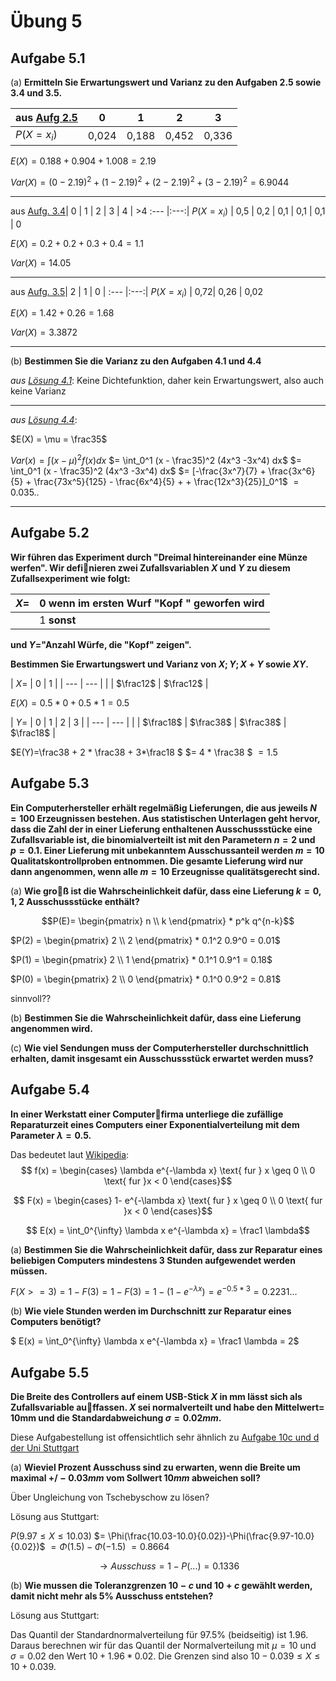 # Übung 5
## Aufgabe 5.1
 (a) **Ermitteln  Sie  Erwartungswert  und  Varianz  zu  den  Aufgaben  2.5 sowie 3.4 und 3.5.**


 | aus  [Aufg 2.5](https://github.com/OttosBinaryKnights/Mathe3/blob/master/blatt02.pdf)    |   $0$ |  $1$  |  $2$  |  $3$  |
 | ------------ | :---: | :---: | :---: | :---: |
 | $P(X = x_i)$ | 0,024 | 0,188 | 0,452 | 0,336 |

 $E(X) = 0.188 + 0.904 + 1.008 = 2.19$

 $Var(X) = (0-2.19)^2 +(1-2.19)^2 +(2-2.19)^2 +(3-2.19)^2 = 6.9044$

 ---

 aus  [Aufg. 3.4](https://github.com/OttosBinaryKnights/Mathe3/blob/master/blatt03.pdf)|  0  |  1  |   2  |  3  |  4  |  >4
  :---          |:---:|
 $P(X=x_i)$      | 0,5 | 0,2 | 0,1  | 0,1 | 0,1 | 0

 $E(X) = 0.2 + 0.2 + 0.3 + 0.4 = 1.1$

 $Var(X) = 14.05$

---
 aus  [Aufg. 3.5](https://github.com/OttosBinaryKnights/Mathe3/blob/master/blatt03.pdf)|  2  |  1  |   0  |
  :---                 |:---:|
 $P(X=x_i)$            | 0,72| 0,26 | 0,02

 $E(X) = 1.42 + 0.26 = 1.68$

 $Var(X) = 3.3872$

---
 (b) **Bestimmen Sie die Varianz zu den Aufgaben 4.1 und 4.4**

*aus [Lösung 4.1](https://github.com/OttosBinaryKnights/Mathe3/blob/master/blatt04.pdf)*:
Keine Dichtefunktion, daher kein Erwartungswert, also auch keine Varianz

---
*aus [Lösung 4.4](https://github.com/OttosBinaryKnights/Mathe3/blob/master/blatt04.pdf)*:

$E(X) = \mu = \frac35$

$Var(x) = \int (x - \mu)^2 f(x) dx$
$= \int_0^1 (x - \frac35)^2 (4x^3 -3x^4) dx$
$= \int_0^1 (x - \frac35)^2 (4x^3 -3x^4) dx$
$= [-\frac{3x^7}{7} + \frac{3x^6}{5} + \frac{73x^5}{125}  - \frac{6x^4}{5} + + \frac{12x^3}{25}]_0^1$
$= 0.035..$

---
## Aufgabe 5.2
**Wir  führen  das  Experiment  durch  "Dreimal  hintereinander eine Münze werfen". Wir definieren zwei Zufallsvariablen $X$ und $Y$ zu diesem Zufallsexperiment wie folgt:**

| $X=$ | $0$ wenn im ersten Wurf "Kopf " geworfen wird|
| --- | --- |
|  | $1$ **sonst** |

**und $Y=$"Anzahl Würfe, die "Kopf" zeigen".**

**Bestimmen Sie Erwartungswert und Varianz von $X;Y;X+Y$ sowie $XY$.**

| $X=$ | $0$ | $1$ |
| --- | --- |
|  | $\frac12$ | $\frac12$ |

$E(X)=0.5 * 0 + 0.5 * 1 = 0.5$

| $Y=$ | $0$ | $1$ | $2$ | $3$ |
| --- | --- |
|  | $\frac18$ | $\frac38$ | $\frac38$ | $\frac18$ |

$E(Y)=\frac38 + 2 * \frac38 + 3*\frac18 $
$= 4 * \frac38 $
$=1.5$

## Aufgabe 5.3
**Ein  Computerhersteller  erhält  regelmäßig  Lieferungen,  die aus  jeweils $N= 100$ Erzeugnissen  bestehen.  Aus  statistischen  Unterlagen geht hervor, dass die Zahl der in einer Lieferung enthaltenen Ausschussstücke eine  Zufallsvariable  ist,  die  binomialverteilt  ist  mit  den  Parametern $n= 2$ und $p= 0.1$.  Einer  Lieferung  mit  unbekanntem  Ausschussanteil  werden $m= 10$ Qualitatskontrollproben  entnommen.  Die  gesamte  Lieferung  wird nur dann angenommen, wenn alle $m= 10$ Erzeugnisse qualitätsgerecht sind.**

(a)  **Wie  groß  ist  die  Wahrscheinlichkeit  dafür,  dass  eine  Lieferung $k=0,1,2$ Ausschussstücke enthält?**


$$P(E)= \begin{pmatrix} n \\ k  \end{pmatrix} * p^k q^{n-k}$$

$P(2) = \begin{pmatrix} 2 \\ 2  \end{pmatrix} * 0.1^2 0.9^0 = 0.01$

$P(1) = \begin{pmatrix} 2 \\ 1  \end{pmatrix} * 0.1^1 0.9^1 = 0.18$

$P(0) = \begin{pmatrix} 2 \\ 0  \end{pmatrix} * 0.1^0 0.9^2 = 0.81$

sinnvoll??

(b)  **Bestimmen Sie die Wahrscheinlichkeit dafür, dass eine Lieferung angenommen wird.**

(c)  **Wie viel Sendungen muss der Computerhersteller durchschnittlich erhalten, damit insgesamt ein Ausschussstück erwartet werden muss?**

## Aufgabe 5.4
**In einer Werkstatt einer Computerfirma unterliege die zufällige Reparaturzeit  eines  Computers  einer  Exponentialverteilung  mit  dem  Parameter $\lambda= 0.5$.**

Das bedeutet laut [Wikipedia](https://de.wikipedia.org/wiki/Exponentialverteilung#Definition):
$$ f(x) = \begin{cases}
\lambda e^{-\lambda x} \text{ fur } x \geq 0 \\
0 \text{ fur }x < 0
\end{cases}$$

$$ F(x) = \begin{cases}
1- e^{-\lambda x} \text{ fur } x \geq 0 \\
0 \text{ fur }x < 0
\end{cases}$$

$$ E(x) = \int_0^{\infty} \lambda x e^{-\lambda x} =
 \frac1 \lambda$$

(a)  **Bestimmen  Sie  die  Wahrscheinlichkeit  dafür,  dass  zur  Reparatur  eines  beliebigen  Computers  mindestens  3  Stunden  aufgewendet  werden müssen.**

$F(X>=3) = 1- F(3) = 1- F(3)
=1 - (1- e^{-\lambda x}) = e^{-0.5*3} = 0.2231...$

(b) **Wie viele Stunden werden im Durchschnitt zur Reparatur eines Computers benötigt?**

$ E(x) = \int_0^{\infty} \lambda x e^{-\lambda x} =
 \frac1 \lambda = 2$
## Aufgabe 5.5
**Die  Breite  des  Controllers  auf  einem  USB-Stick *X* in  mm lässt  sich  als  Zufallsvariable  auffassen. $X$ sei  normalverteilt  und  habe  den Mittelwert= 10mm und die Standardabweichung $\sigma = 0.02mm$.**

Diese Aufgabestellung ist offensichtlich sehr ähnlich zu  [Aufgabe 10c und d der Uni Stuttgart](http://www.uni-stuttgart.de/bio/adamek/numerik/uestat,loe,b2.pdf)

(a) **Wieviel Prozent Ausschuss sind zu erwarten, wenn die Breite um maximal $+/-0.03mm$ vom Sollwert $10mm$ abweichen soll?**

Über Ungleichung von Tschebyschow zu lösen?

Lösung aus Stuttgart:

$P(9.97 \leq X \leq 10.03)$
$= \Phi(\frac{10.03-10.0}{0.02})-\Phi(\frac{9.97-10.0}{0.02})$
$= \Phi(1.5) - \Phi(-1.5)$
$= 0.8664$

$$\rightarrow Ausschuss = 1- P(...) = 0.1336$$

(b) **Wie  mussen  die  Toleranzgrenzen $10-c$ und $10 +c$ gewählt  werden, damit nicht mehr als 5% Ausschuss entstehen?**

Lösung aus Stuttgart:

Das Quantil der Standardnormalverteilung für 97.5% (beidseitig) ist 1.96. Daraus berechnen wir für das Quantil der Normalverteilung mit $\mu = 10$ und $\sigma = 0.02$ den Wert $10 + 1.96 * 0.02$.
Die Grenzen sind also $10 - 0.039 \leq X \leq 10 + 0.039$.
